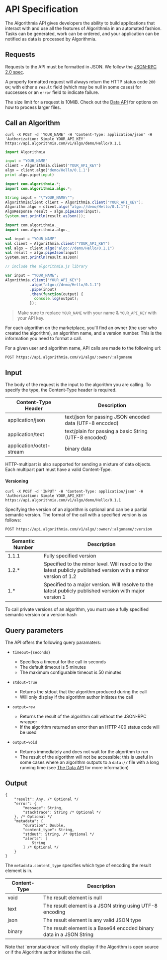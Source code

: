 # API Specification

The Algorithmia API gives developers the ability to build applications that interact with and use all the features of Algorithmia in an automated fashion. Tasks can be generated, work can be ordered, and your application can be notified as data is processed by Algorithmia.

## Requests

Requests to the API must be formatted in JSON. We follow the [JSON-RPC 2.0 spec](http://www.jsonrpc.org/specification).

A properly formatted request will always return the HTTP status code `200 OK`; with either a `result` field (which may be null in some cases) for successes or an `error` field to indicate failure.

The size limit for a request is 10MiB. Check out the [Data API](#the-data-api) for options on how to process larger files.

## Call an Algorithm

```shell
curl -X POST -d 'YOUR_NAME' -H 'Content-Type: application/json' -H 'Authorization: Simple YOUR_API_KEY' https://api.algorithmia.com/v1/algo/demo/Hello/0.1.1
```

```python
import Algorithmia

input = "YOUR_NAME"
client = Algorithmia.client('YOUR_API_KEY')
algo = client.algo('demo/Hello/0.1.1')
print algo.pipe(input)
```

```java
import com.algorithmia.*;
import com.algorithmia.algo.*;

String input = "\"YOUR_NAME\"";
AlgorithmiaClient client = Algorithmia.client("YOUR_API_KEY");
Algorithm algo = client.algo("algo://demo/Hello/0.1.1");
AlgoResponse result = algo.pipeJson(input);
System.out.println(result.asJson());
```

```scala
import com.algorithmia._
import com.algorithmia.algo._

val input = "YOUR_NAME"
val client = Algorithmia.client("YOUR_API_KEY")
val algo = client.algo("algo://demo/Hello/0.1.1")
val result = algo.pipeJson(input)
System.out.println(result.asJson)
```

```javascript
// include the algorithmia.js library

var input = "YOUR_NAME";
Algorithmia.client("YOUR_API_KEY")
           .algo("algo://demo/Hello/0.1.1")
           .pipe(input)
           .then(function(output) {
             console.log(output);
           });
```

> Make sure to replace `YOUR_NAME` with your name & `YOUR_API_KEY` with your API key.


For each algorithm on the marketplace, you'll find an owner (the user who created the algorithm), an algorithm name, and a version number. This is the information you need to format a call.

For a given user and algorithm name, API calls are made to the following url:

`POST https://api.algorithmia.com/v1/algo/:owner/:algoname`


## Input

The body of the request is the input to the algorithm you are calling.
To specify the type, the Content-Type header is required.

Content-Type Header | Description
------------------- | --------------
application/json    | text/json for passing JSON encoded data (UTF-8 encoded)
application/text    | text/plain for passing a basic String (UTF-8 encoded)
application/octet-stream | binary data

HTTP-multipart is also supported for sending a mixture of data objects. Each multipart part must have a valid Content-Type.

#### Versioning

```shell
curl -X POST -d 'INPUT' -H 'Content-Type: application/json' -H 'Authorization: Simple YOUR_API_KEY' https://api.algorithmia.com/v1/algo/demo/Hello/0.1.1
```

Specifying the version of an algorithm is optional and can be a partial semantic version.
The format of the call with a specified version is as follows:

`POST https://api.algorithmia.com/v1/algo/:owner/:algoname/:version`


Semantic Number | Description
--------------  | --------------
1.1.1           | Fully specified version
1.2.*           | Specified to the minor level. Will resolce to the latest publicly published version with a minor version of 1.2
1.*             | Specified to a major version. Will resolve to the latest publicly published version with major version 1

<aside class="notice">
To call private versions of an algorithm, you must use a fully specified semantic version or a version hash
</aside>


## Query parameters

The API offers the following query paramaters:

* `timeout={seconds}`
  * Specifies a timeout for the call in seconds
  * The default timeout is 5 minutes
  * The maximum configurable timeout is 50 minutes

* `stdout=true`
  * Returns the stdout that the algorithm produced during the call
  * Will only display if the algorithm author initiates the call

* `output=raw`
  * Returns the result of the algorithm call without the JSON-RPC wrapper
  * If the algorithm returned an error then an HTTP 400 status code will be used

* `output=void`
  * Returns immediately and does not wait for the algorithm to run
  * The result of the algorithm will not be accessible; this is useful in some cases where an algorithm outputs to a `data://` file with a long running time (see [The Data API](#the-data-api) for more information)

## Output

```shell
{
    "result": Any, /* Optional */
    "error": {
        "message": String,
        "stacktrace": String /* Optional */
    }, /* Optional */
    "metadata": {
        "duration": Double,
        "content_type": String,
        "stdout": String, /* Optional */
        "alerts": [
            String
        ] /* Optional */
    }
}
```

The `metadata.content_type` specifies which type of encoding the result element is in.

Content-Type | Description
--------------  | --------------
void | The result element is null
text | The result element is a JSON string using UTF-8 encoding
json | The result element is any valid JSON type
binary | The result element is a Base64 encoded binary data in a JSON String

<aside class="notice">
Note that `error.stacktrace` will only display if the Algorithm is open source or if the Algorithm author initiates the call.
</aside>
